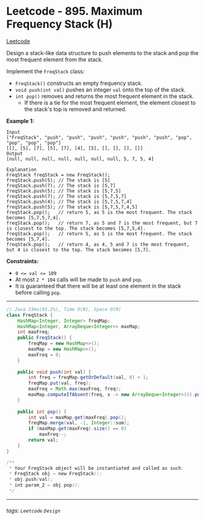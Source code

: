 # Leetcode - 895. Maximum Frequency Stack (H)

[Leetcode](https://leetcode.com/problems/maximum-frequency-stack/description/)

Design a stack-like data structure to push elements to the stack and pop the most frequent element from the stack.

Implement the `FreqStack` class:

-   `FreqStack()` constructs an empty frequency stack.
-   `void push(int val)` pushes an integer `val` onto the top of the stack.
-   `int pop()` removes and returns the most frequent element in the stack.
    -   If there is a tie for the most frequent element, the element closest to the stack's top is removed and returned.

**Example 1:**
```
Input
["FreqStack", "push", "push", "push", "push", "push", "push", "pop", "pop", "pop", "pop"]
[[], [5], [7], [5], [7], [4], [5], [], [], [], []]
Output
[null, null, null, null, null, null, null, 5, 7, 5, 4]

Explanation
FreqStack freqStack = new FreqStack();
freqStack.push(5); // The stack is [5]
freqStack.push(7); // The stack is [5,7]
freqStack.push(5); // The stack is [5,7,5]
freqStack.push(7); // The stack is [5,7,5,7]
freqStack.push(4); // The stack is [5,7,5,7,4]
freqStack.push(5); // The stack is [5,7,5,7,4,5]
freqStack.pop();   // return 5, as 5 is the most frequent. The stack becomes [5,7,5,7,4].
freqStack.pop();   // return 7, as 5 and 7 is the most frequent, but 7 is closest to the top. The stack becomes [5,7,5,4].
freqStack.pop();   // return 5, as 5 is the most frequent. The stack becomes [5,7,4].
freqStack.pop();   // return 4, as 4, 5 and 7 is the most frequent, but 4 is closest to the top. The stack becomes [5,7].
```
**Constraints:**

-   `0 <= val <= 109`
-   At most `2 * 104` calls will be made to `push` and `pop`.
-   It is guaranteed that there will be at least one element in the stack before calling `pop`.

---
```java
// Java 33ms(93.2%), Time O(N), Space O(N)
class FreqStack {
    HashMap<Integer, Integer> freqMap;
    HashMap<Integer, ArrayDeque<Integer>> maxMap;
    int maxFreq;
    public FreqStack() {
        freqMap = new HashMap<>();
        maxMap = new HashMap<>();
        maxFreq = 0;
    }
    
    public void push(int val) {
        int freq = freqMap.getOrDefault(val, 0) + 1;
        freqMap.put(val, freq);
        maxFreq = Math.max(maxFreq, freq);
        maxMap.computeIfAbsent(freq, x -> new ArrayDeque<Integer>()).push(val);
    }
    
    public int pop() {
        int val = maxMap.get(maxFreq).pop();
        freqMap.merge(val, -1, Integer::sum);
        if (maxMap.get(maxFreq).size() == 0)
            maxFreq--;
        return val;
    }
}

/**
 * Your FreqStack object will be instantiated and called as such:
 * FreqStack obj = new FreqStack();
 * obj.push(val);
 * int param_2 = obj.pop();
 */
```

---

###### tags: `Leetcode` `Design`